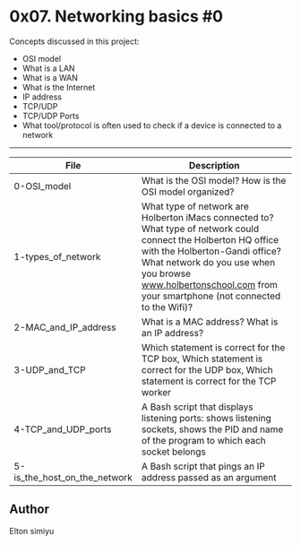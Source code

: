# 0x07. Networking basics #0

Concepts discussed in this project:

- OSI model
- What is a LAN
- What is a WAN
- What is the Internet
- IP address
- TCP/UDP
- TCP/UDP Ports
- What tool/protocol is often used to check if a device is connected to a network

---

| File                         | Description                                                                                                                                                                                                                                                          |
| ---------------------------- | -------------------------------------------------------------------------------------------------------------------------------------------------------------------------------------------------------------------------------------------------------------------- |
| 0-OSI_model                  | What is the OSI model? How is the OSI model organized?                                                                                                                                                                                                               |
| 1-types_of_network           | What type of network are Holberton iMacs connected to? What type of network could connect the Holberton HQ office with the Holberton-Gandi office? What network do you use when you browse www.holbertonschool.com from your smartphone (not connected to the Wifi)? |
| 2-MAC_and_IP_address         | What is a MAC address? What is an IP address?                                                                                                                                                                                                                        |
| 3-UDP_and_TCP                | Which statement is correct for the TCP box, Which statement is correct for the UDP box, Which statement is correct for the TCP worker                                                                                                                                |
| 4-TCP_and_UDP_ports          | A Bash script that displays listening ports: shows listening sockets, shows the PID and name of the program to which each socket belongs                                                                                                                             |
| 5-is_the_host_on_the_network | A Bash script that pings an IP address passed as an argument                                                                                                                                                                                                         |

## Author

Elton simiyu
